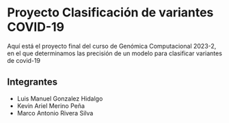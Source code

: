 # Proyecto Clasificación de variantes COVID-19
Aquí está el proyecto final del curso de Genómica Computacional 2023-2, en el que determinamos las precisión de un modelo para clasificar variantes de covid-19

## Integrantes
- Luis Manuel Gonzalez Hidalgo
- Kevin Ariel Merino Peña
- Marco Antonio Rivera Silva

